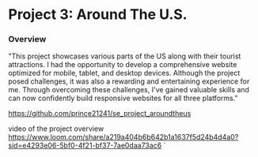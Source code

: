 # Project 3: Around The U.S.

### Overview

"This project showcases various parts of the US along with their tourist attractions. I had the opportunity to develop a comprehensive website optimized for mobile, tablet, and desktop devices. Although the project posed challenges, it was also a rewarding and entertaining experience for me. Through overcoming these challenges, I've gained valuable skills and can now confidently build responsive websites for all three platforms."

https://github.com/prince21241/se_project_aroundtheus

video of the project overview
https://www.loom.com/share/a219a404b6b642b1a1637f5d24b4d4a0?sid=e4293e06-5bf0-4f21-bf37-7ae0daa73ac6
`
